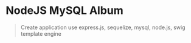# NodeJS MySQL Album

> Create application use express.js, sequelize, mysql, node.js, swig template engine